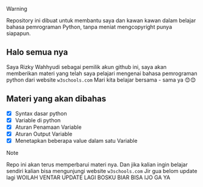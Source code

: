 > [!WARNING]
> Repository ini dibuat untuk membantu saya dan kawan kawan dalam belajar bahasa pemrograman Python, tanpa meniat mengcopyright punya siapapun.

## Halo semua nya

Saya Rizky Wahhyudi sebagai pemilik akun github ini, saya akan memberikan materi yang telah saya pelajari mengenai bahasa pemrograman python dari website `w3schools.com` Mari kita belajar bersama - sama ya 😊😊

## Materi yang akan dibahas

- [x] Syntax dasar python
- [x] Variable di python
- [x] Aturan Penamaan Variable
- [x] Aturan Output Variable
- [x] Menetapkan beberapa value dalam satu Variable

> [!NOTE]
>
> Repo ini akan terus memperbarui materi nya. Dan jika kalian ingin belajar sendiri kalian bisa mengunjungi website `w3schools.com`
> Jir gua belom update lagi
> WOILAH VENTAR UPDATE LAGI BOSKU
> BIAR BISA IJO GA YA
